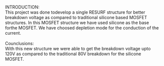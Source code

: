 INTRODUCTION:\
This project was done todevelop a single RESURF structure for better breakdown voltage as compared to traditional silicone based MOSFET structures.
In this MOSFET structure we have used silicone as the base forthe MOSFET. 
We have choosed depletion mode for the conduction of the current.\
\
Counclusions:\
With this new structure we were able to get the breakdown voltage upto 120V as compared to the traditional 80V breakdown for the silicone MOSFET.
